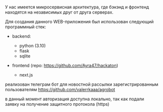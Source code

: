У нас имеется микросервисная архитектура, где бэкэнд и фронтенд находятся на независимых друг от друга серверах. 

Для создания данного WEB-приложения был использован следующий программный стек:
- backend:
    - python (3.10)
    - flask
    - sqlite 
  
- frontend (repo: https://github.com/Ayra47/hackaton)
    - next.js

реализован телеграм бот для новостной рассылки зарегистрированным пользователям
https://github.com/valerrkaaa/agrobot

в данный момент авторизация доступна локально, так как подали заявку на получение защитного протокола (https)



